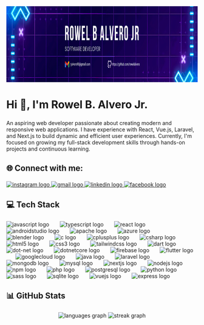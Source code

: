 <div align="center">
  <img height="200" src="RowelAlvero (1).png"  />
</div>

###

<h1 align="left">Hi 👋, I'm Rowel B. Alvero Jr.</h1>

###

<p align="left">An aspiring web developer passionate about creating modern and responsive web applications. I have experience with React, Vue.js, Laravel, and Next.js to build dynamic and efficient user experiences. Currently, I'm focused on growing my full-stack development skills through hands-on projects and continuous learning.</p>

###

<h2 align="left">🌐 Connect with me:</h2>

###

<div align="left">
  <a href="https://www.instagram.com/rowel_vero/" target="_blank">
    <img src="https://img.shields.io/static/v1?message=Instagram&logo=instagram&label=&color=E4405F&logoColor=white&labelColor=&style=for-the-badge" height="35" alt="instagram logo"  />
  </a>
  <a href="rjalvero90@gmail.com" target="_blank">
    <img src="https://img.shields.io/static/v1?message=Gmail&logo=gmail&label=&color=D14836&logoColor=white&labelColor=&style=for-the-badge" height="35" alt="gmail logo"  />
  </a>
  <a href="www.linkedin.com/in/rowel-alvero-41133233b" target="_blank">
    <img src="https://img.shields.io/static/v1?message=LinkedIn&logo=linkedin&label=&color=0077B5&logoColor=white&labelColor=&style=for-the-badge" height="35" alt="linkedin logo"  />
  </a>
  <a href="https://www.facebook.com/rowelvero/" target="_blank">
    <img src="https://img.shields.io/static/v1?message=Facebook&logo=facebook&label=&color=1877F2&logoColor=white&labelColor=&style=for-the-badge" height="35" alt="facebook logo"  />
  </a>
</div>

###

<h2 align="left">💻 Tech Stack</h2>

###

<div align="left">
  <img src="https://cdn.jsdelivr.net/gh/devicons/devicon/icons/javascript/javascript-original.svg" height="61" alt="javascript logo"  />
  <img width="20" />
  <img src="https://cdn.jsdelivr.net/gh/devicons/devicon/icons/typescript/typescript-original.svg" height="61" alt="typescript logo"  />
  <img width="20" />
  <img src="https://cdn.jsdelivr.net/gh/devicons/devicon/icons/react/react-original.svg" height="61" alt="react logo"  />
  <img width="20" />
  <img src="https://cdn.jsdelivr.net/gh/devicons/devicon/icons/androidstudio/androidstudio-original.svg" height="61" alt="androidstudio logo"  />
  <img width="20" />
  <img src="https://cdn.jsdelivr.net/gh/devicons/devicon/icons/apache/apache-original.svg" height="61" alt="apache logo"  />
  <img width="20" />
  <img src="https://cdn.jsdelivr.net/gh/devicons/devicon/icons/azure/azure-original.svg" height="61" alt="azure logo"  />
  <img width="20" />
  <img src="https://cdn.jsdelivr.net/gh/devicons/devicon/icons/blender/blender-original.svg" height="61" alt="blender logo"  />
  <img width="20" />
  <img src="https://cdn.jsdelivr.net/gh/devicons/devicon/icons/c/c-original.svg" height="61" alt="c logo"  />
  <img width="20" />
  <img src="https://cdn.jsdelivr.net/gh/devicons/devicon/icons/cplusplus/cplusplus-original.svg" height="61" alt="cplusplus logo"  />
  <img width="20" />
  <img src="https://cdn.jsdelivr.net/gh/devicons/devicon/icons/csharp/csharp-original.svg" height="61" alt="csharp logo"  />
  <img width="20" />
  <img src="https://cdn.jsdelivr.net/gh/devicons/devicon/icons/html5/html5-original.svg" height="61" alt="html5 logo"  />
  <img width="20" />
  <img src="https://cdn.jsdelivr.net/gh/devicons/devicon/icons/css3/css3-original.svg" height="61" alt="css3 logo"  />
  <img width="20" />
  <img src="https://cdn.jsdelivr.net/gh/devicons/devicon/icons/tailwindcss/tailwindcss-original-wordmark.svg" height="61" alt="tailwindcss logo"  />
  <img width="20" />
  <img src="https://cdn.jsdelivr.net/gh/devicons/devicon/icons/dart/dart-original.svg" height="61" alt="dart logo"  />
  <img width="20" />
  <img src="https://cdn.jsdelivr.net/gh/devicons/devicon/icons/dot-net/dot-net-original.svg" height="61" alt="dot-net logo"  />
  <img width="20" />
  <img src="https://cdn.jsdelivr.net/gh/devicons/devicon/icons/dotnetcore/dotnetcore-original.svg" height="61" alt="dotnetcore logo"  />
  <img width="20" />
  <img src="https://cdn.jsdelivr.net/gh/devicons/devicon/icons/firebase/firebase-plain.svg" height="61" alt="firebase logo"  />
  <img width="20" />
  <img src="https://cdn.jsdelivr.net/gh/devicons/devicon/icons/flutter/flutter-original.svg" height="61" alt="flutter logo"  />
  <img width="20" />
  <img src="https://cdn.jsdelivr.net/gh/devicons/devicon/icons/googlecloud/googlecloud-original.svg" height="61" alt="googlecloud logo"  />
  <img width="20" />
  <img src="https://cdn.jsdelivr.net/gh/devicons/devicon/icons/java/java-original.svg" height="61" alt="java logo"  />
  <img width="20" />
  <img src="https://cdn.jsdelivr.net/gh/devicons/devicon/icons/laravel/laravel-original.svg" height="61" alt="laravel logo"  />
  <img width="20" />
  <img src="https://cdn.jsdelivr.net/gh/devicons/devicon/icons/mongodb/mongodb-original.svg" height="61" alt="mongodb logo"  />
  <img width="20" />
  <img src="https://cdn.jsdelivr.net/gh/devicons/devicon/icons/mysql/mysql-original.svg" height="61" alt="mysql logo"  />
  <img width="20" />
  <img src="https://cdn.jsdelivr.net/gh/devicons/devicon/icons/nextjs/nextjs-original.svg" height="61" alt="nextjs logo"  />
  <img width="20" />
  <img src="https://cdn.jsdelivr.net/gh/devicons/devicon/icons/nodejs/nodejs-original.svg" height="61" alt="nodejs logo"  />
  <img width="20" />
  <img src="https://cdn.jsdelivr.net/gh/devicons/devicon/icons/npm/npm-original-wordmark.svg" height="61" alt="npm logo"  />
  <img width="20" />
  <img src="https://cdn.jsdelivr.net/gh/devicons/devicon/icons/php/php-original.svg" height="61" alt="php logo"  />
  <img width="20" />
  <img src="https://cdn.jsdelivr.net/gh/devicons/devicon/icons/postgresql/postgresql-original.svg" height="61" alt="postgresql logo"  />
  <img width="20" />
  <img src="https://cdn.jsdelivr.net/gh/devicons/devicon/icons/python/python-original.svg" height="61" alt="python logo"  />
  <img width="20" />
  <img src="https://cdn.jsdelivr.net/gh/devicons/devicon/icons/sass/sass-original.svg" height="61" alt="sass logo"  />
  <img width="20" />
  <img src="https://cdn.jsdelivr.net/gh/devicons/devicon/icons/sqlite/sqlite-original.svg" height="61" alt="sqlite logo"  />
  <img width="20" />
  <img src="https://cdn.jsdelivr.net/gh/devicons/devicon/icons/vuejs/vuejs-original.svg" height="61" alt="vuejs logo"  />
  <img width="20" />
  <img src="https://cdn.jsdelivr.net/gh/devicons/devicon/icons/express/express-original.svg" height="61" alt="express logo"  />
</div>

###

<h2 align="left">📊 GitHub Stats</h2>

###

<div align="center">
  <img src="https://github-readme-stats.vercel.app/api/top-langs?username=rowelalvero&locale=en&hide_title=false&layout=compact&card_width=320&langs_count=5&theme=dracula&hide_border=false&order=2" height="150" alt="languages graph"  />
  <img src="https://streak-stats.demolab.com?user=rowelalvero&locale=en&mode=daily&theme=dracula&hide_border=false&border_radius=5&order=3" height="150" alt="streak graph"  />
</div>

###
